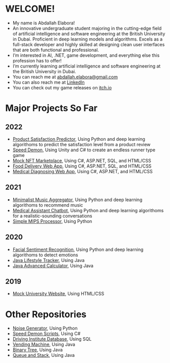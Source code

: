 # WELCOME!
- My name is Abdallah Elabora!
- An innovative undergraduate student majoring in the cutting-edge field of artificial intelligence and software engineering at the British University in Dubai. Proficient in deep learning models and algorithms. Excels as a full-stack developer and highly skilled at designing clean user interfaces that are both functional and professional.
- I’m interested in AI, .NET, game development, and everything else this profession has to offer!
- I’m currently learning artificial intelligence and software
engineering at the British University in Dubai. 
- You can reach me at abdallah.elabora@gmail.com
- You can also reach me at [LinkedIn](https://www.linkedin.com/in/abdallah-elabora-0942a6233/)
- You can check out my game releases on [itch.io](https://mayonaka88.itch.io/)

# Major Projects So Far

## 2022

- [Product Satisfaction Predictor](https://github.com/Mayonaka88/product-satisfaction-predictor), Using Python and deep learning algorithoms to predict the satisfaction level from a product review
- [Speed Demon](https://mayonaka88.itch.io/speed-demon), Using Unity and C# to create an endless runner type game
- [Mock NFT Marketplace](https://github.com/Mayonaka88/mock-NFT-marketplace), Using C#, ASP.NET, SQL, and HTML/CSS
- [Food Delivery Web App](https://github.com/Mayonaka88/food-delivery-web-app), Using C#, ASP.NET, SQL, and HTML/CSS
- [Medical Diagnosing Web App](https://github.com/Mayonaka88/medical-diagnosing-web-app), Using C#, ASP.NET, and HTML/CSS

## 2021

- [Minimalist Music Aggregator](https://github.com/Mayonaka88/minimalist-music-aggregator), Using Python and deep learning algorithoms to recommend music
- [Medical Assistant Chatbot](https://github.com/Mayonaka88/medical-assistant-chatbot), Using Python and deep learning algorithoms for a realistic-sounding conversations
- [Simple MIPS Processor](https://github.com/Mayonaka88/simple-MIPS-processor), Using Python

## 2020

- [Facial Sentiment Recognition](https://ieeexplore.ieee.org/document/9243768), Using Python and deep learning algorithoms to detect emotions
- [Java Lifestyle Tracker](https://github.com/Mayonaka88/java-lifestyle-tracker), Using Java
- [Java Advanced Calculator](https://github.com/Mayonaka88/java-advanced-calculator), Using Java

## 2019

- [Mock University Website](https://github.com/Mayonaka88/mock-university-website), Using HTML/CSS

# Other Repositories


- [Noise Generator](https://github.com/Mayonaka88/noise-generator), Using Python
- [Speed Demon Scripts](https://github.com/Mayonaka88/speed-demon-scripts), Using C#
- [Driving Institute Database](https://github.com/Mayonaka88/driving-institute-database), Using SQL
- [Vending Machine](https://github.com/Mayonaka88/vending-machine), Using Java
- [Binary Tree](https://github.com/Mayonaka88/binary-tree), Using Java
- [Queue and Stack](https://github.com/Mayonaka88/queue-and-stack), Using Java

<!---
Mayonaka88/Mayonaka88 is a ✨ special ✨ repository because its `README.md` (this file) appears on your GitHub profile.
You can click the Preview link to take a look at your changes.
--->
